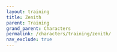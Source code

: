 ```yaml
---
layout: training
title: Zenith
parent: Training
grand_parent: Characters
permalink: /characters/training/zenith/
nav_exclude: true
---
```

